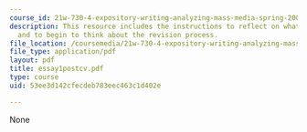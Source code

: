 ```yaml
---
course_id: 21w-730-4-expository-writing-analyzing-mass-media-spring-2001
description: This resource includes the instructions to reflect on what was just written
  and to begin to think about the revision process.
file_location: /coursemedia/21w-730-4-expository-writing-analyzing-mass-media-spring-2001/53ee3d142cfecdeb783eec463c1d402e_essay1postcv.pdf
file_type: application/pdf
layout: pdf
title: essay1postcv.pdf
type: course
uid: 53ee3d142cfecdeb783eec463c1d402e

---
```

None
